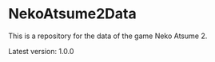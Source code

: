 # NekoAtsume2Data

This is a repository for the data of the game Neko Atsume 2.

Latest version: 1.0.0
